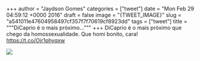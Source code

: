 
+++
author = "Jaydson Gomes"
categories = ["tweet"]
date = "Mon Feb 29 04:59:12 +0000 2016"
draft = false
image = "{TWEET_IMAGE}"
slug = "a541011e47604958497cf357f7f70619cf8923dd"
tags = ["tweet"]
title = """DiCaprio é o mais próximo..."""
+++
DiCaprio é o mais próximo que chego da homossexualidade. Que homi bonito, cara! https://t.co/Ojr1phyqxw

![](/images/tweet-media/704169021491519489-CcW1-CJWoAEfcrm.jpg)
